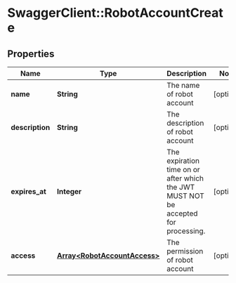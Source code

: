 # SwaggerClient::RobotAccountCreate

## Properties
Name | Type | Description | Notes
------------ | ------------- | ------------- | -------------
**name** | **String** | The name of robot account | [optional] 
**description** | **String** | The description of robot account | [optional] 
**expires_at** | **Integer** | The expiration time on or after which the JWT MUST NOT be accepted for processing. | [optional] 
**access** | [**Array&lt;RobotAccountAccess&gt;**](RobotAccountAccess.md) | The permission of robot account | [optional] 


